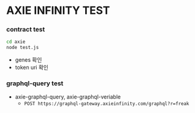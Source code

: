 # AXIE INFINITY TEST

### contract test
``` bash
cd axie
node test.js
```
- genes 확인
- token uri 확인


### graphql-query test
- axie-graphql-query, axie-graphql-veriable
  -  `POST https://graphql-gateway.axieinfinity.com/graphql?r=freak`